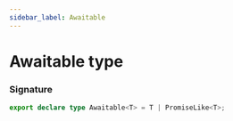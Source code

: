 ```yaml
---
sidebar_label: Awaitable
---
```


# Awaitable type

### Signature

```typescript
export declare type Awaitable<T> = T | PromiseLike<T>;
```
